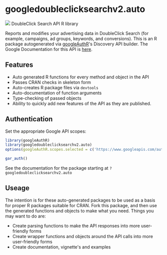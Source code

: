 # googledoubleclicksearchv2.auto
![](https://www.gstatic.com/images/branding/product/1x/googleg_32dp.png)
DoubleClick Search API R library

Reports and modifies your advertising data in DoubleClick Search (for example, campaigns, ad groups, keywords, and conversions).
This is an R package autogenerated via [googleAuthR](http://code.markedmondson.me/googleAuthR)'s Discovery API builder. 
The Google Documentation for this API is [here](https://developers.google.com/doubleclick-search/).

## Features 
 * Auto generated R functions for every method and object in the API
 * Passes CRAN checks in skeleton form
 * Auto-creates R package files via `devtools`
 * Auto-documentation of function arguments
 * Type-checking of passed objects
 * Ability to quickly add new features of the API as they are published.

## Authentication
Set the appropriate Google API scopes:

```r
library(googleAuthR)
library(googledoubleclicksearchv2.auto)
options(googleAuthR.scopes.selected = c('https://www.googleapis.com/auth/doubleclicksearch'))

gar_auth()
```
 See the documentation for the package starting at `?googledoubleclicksearchv2.auto`
## Useage
The intention is for these auto-generated packages to be used as a basis for proper R packages suitable for CRAN.
Fork this package, and then use the generated functions and objects to make what you need.
Things you may want to do are:
* Create parsing functions to make the API responses into more user-friendly forms
* Create wrapper functions and objects around the API calls into more user-friendly forms
* Create documentation, vignette's and examples

